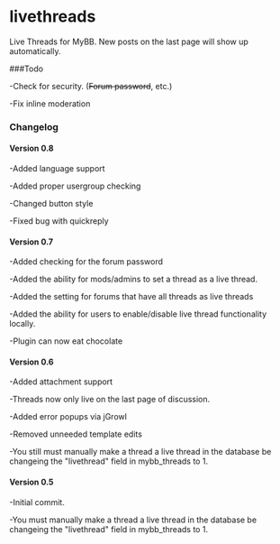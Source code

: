 livethreads
===========

Live Threads for MyBB.  New posts on the last page will show up automatically.

###Todo

-Check for security. (~~Forum password~~, etc.)

-Fix inline moderation


### Changelog

#### Version 0.8

-Added language support

-Added proper usergroup checking

-Changed button style

-Fixed bug with quickreply

#### Version 0.7

-Added checking for the forum password

-Added the ability for mods/admins to set a thread as a live thread.

-Added the setting for forums that have all threads as live threads

-Added the ability for users to enable/disable live thread functionality locally.

-Plugin can now eat chocolate

#### Version 0.6
-Added attachment support

-Threads now only live on the last page of discussion.

-Added error popups via jGrowl

-Removed unneeded template edits

-You still must manually make a thread a live thread in the database be changeing the "livethread" field in mybb_threads to 1.

#### Version 0.5
-Initial commit.

-You must manually make a thread a live thread in the database be changeing the "livethread" field in mybb_threads to 1.
